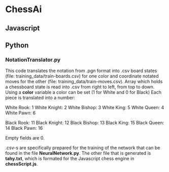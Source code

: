 # ChessAi
## Javascript

## Python
### NotationTranslator.py
This code translates the notation from .pgn format into .csv board states (file: training_data/train-boards.csv) for one color and coordinate notated moves for the other (file: training_data/train-moves.csv). Array which holds a chessboard state is read into .csv from right to left, from top to down.
Using a __color__ variable a color can be set (1 for White and 0 for Black)
Each piece is translated into a number:

White Rook: 1
White Knight: 2
White Bishop: 3
White King: 5
White Queen: 4
White Pawn: 6

Black Rook: 11
Black Knight: 12
Black Bishop: 13
Black King: 15
Black Queen: 14
Black Pawn: 16

Empty fields are 0.

.csv-s are specifically prepared for the training of the network that can be found in the file __NeuralNetwork.py__.
The other file that is generated is __tahy.txt__, which is formated for the Javascript chess engine in __chessScript.js__.



